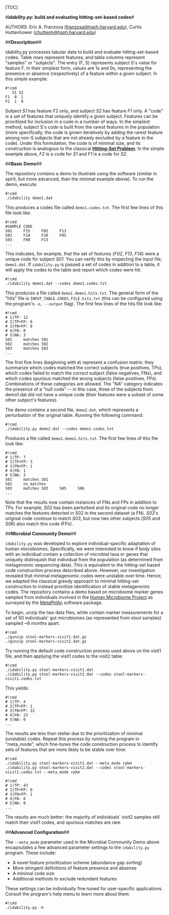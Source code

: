 [TOC]

#**idability.py: build and evaluating hitting-set-based codes**#

AUTHORS: Eric A. Franzosa (franzosa@hsph.harvard.edu), Curtis Huttenhower (chuttenh@hsph.harvard.edu)

##**Description**##

idability.py processes tabular data to build and evaluate hitting-set-based codes. Table rows represent features, and table columns represent "samples" or "subjects". The entry (F, S) represents subject S's value for feature F. In their simplest form, values are 1s and 0s, representing the presence or absence (respectively) of a feature within a given subject. In this simple example:

```
#!cmd
   S1 S2
F1  0  1
F2  1  0
```

Subject *S1* has feature *F2* only, and subject *S2* has feature *F1* only. A "code" is a set of features that uniquely identify a given subject. Features can be prioritized for inclusion in a code in a number of ways. In the simplest method, subject S's code is built from the rarest features in the population (more specifically, the code is grown iteratively by adding the rarest feature among non-S subjects that are not already excluded by a feature in the code). Under this formulation, the code is of minimal size, and its construction is analogous to the classical [**Hitting-Set Problem**](http://en.wikipedia.org/wiki/Set_cover_problem#Hitting_set_formulation). In the simple example above, *F2* is a code for *S1* and *F1* is a code for *S2*.

##**Basic Demo**##

The repository contains a demo to illustrate using the software (similar in spirit, but more advanced, than the minimal example above). To run the demo, execute:

```
#!cmd
./idability demo1.dat
```

This produces a codes file called ``demo1.codes.txt``. The first few lines of this file look like:

```
#!cmd
#SAMPLE CODE
S01     F15     F02     F13
S02     F14     F10     F05
S03     F08     F13
...
```

This indicates, for example, that the set of features {*F02*, *F13*, *F14*} were a unique code for subject *S01*. You can verify this by inspecting the input file, ``demo1.dat``. If ``idability.py`` is passed a set of codes in addition to a table, it will apply the codes to the table and report which codes were hit:

```
#!cmd
./idability demo1.dat --codes demo1.codes.txt
```

This produces a file called ``demo1.demo1.hits.txt``. The general form of the "hits" file is ``INPUT_TABLE.CODES_FILE.hits.txt`` (this can be configured using the program's ``-o, --output`` flag). The first few lines of the hits file look like:

```
#!cmd
# 1|TP: 12
# 2|TP+FP: 0
# 3|FN+FP: 0
# 4|FN: 0
# 5|NA: 3
S01     matches S01
S02     matches S02
S03     matches S03
...
```

The first five lines (beginning with ``#``) represent a confusion matrix: they summarize which codes matched the correct subjects (true positives, TPs), which codes failed to match the correct subject (false negatives, FNs), and which codes spurious matched the wrong subjects (false positives, FPs). Combinations of these categories are allowed. The "NA" category indicates the presence of a "null code" -- in this case, three of the subjects from demo1.dat did not have a unique code (their features were a subset of some other subject's features).

The demo contains a second file, ``demo2.dat``, which represents a perturbation of the original table. Running the following command:

```
#!cmd
./idability.py demo2.dat --codes demo1.codes.txt
```

Produces a file called ``demo2.demo1.hits.txt``. The first few lines of this file look like:

```
#!cmd
# 1|TP: 7
# 2|TP+FP: 3
# 3|FN+FP: 1
# 4|FN: 1
# 5|NA: 3
S01     matches S01
S02     no_matches
S03     matches S03     S05     S06
...
```

Note that the results now contain instances of FNs and FPs in addition to TPs. For example, *S02* has been perturbed and its original code no longer matches the features detected in S02 in the second dataset (a FN). *S03*'s original code continue to match *S03*, but now two other subjects (*S05* and *S06*) also match this code (FPs).

##**Microbial Community Demo**##

``idability.py`` was developed to explore individual-specific adaptation of human microbiomes. Specifically, we were interested to know if body sites with an individual contain a collection of microbial taxa or genes that uniquely distinquish that individual from the population (as determined from metagenomic sequencing data). This is equivalent to the hitting-set based code construction process described above. However, our investigation revealed that minimal metagenomic codes were unstable over time. Hence, we adapted the classical greedy approach to minimal hitting-set construction to instead prioritize identification of stable metagenomic codes. The repository contains a demo based on microbiome marker genes sampled from individuals involved in the [Human Microbiome Project](http://www.hmpdacc.org/) as surveyed by the [MetaPhlAn](http://huttenhower.sph.harvard.edu/metaphlan) software package.

To begin, unzip the two data files, while contain marker measurements for a set of 50 individuals' gut microbiomes (as represented from stool samples) sampled ~6 months apart.

```
#!cmd
./gunzip stool-markers-visit1.dat.gz 
./gunzip stool-markers-visit2.dat.gz 
```

Try running the default code construction process used above on the visit1 file, and then applying the visit1 codes to the visit2 table:

```
#!cmd
./idability.py stool-markers-visit1.dat
./idability.py stool-markers-visit2.dat --codes stool-markers-visit1.codes.txt
```

This yields:

```
#!cmd
# 1|TP: 4
# 2|TP+FP: 1
# 3|FN+FP: 22
# 4|FN: 23
# 5|NA: 0
...
```

The results are less than stellar due to the prioritization of minimal (unstable) codes. Repeat this process by running the program in "meta_mode", which fine-tunes the code construction process to identify sets of features that are more likely to be stable over time:

```
#!cmd
./idability.py stool-markers-visit1.dat --meta_mode rpkm
./idability.py stool-markers-visit2.dat --codes stool-markers-visit1.codes.txt --meta_mode rpkm
```

```
#!cmd
# 1|TP: 43
# 2|TP+FP: 0
# 3|FN+FP: 1
# 4|FN: 6
# 5|NA: 0
...
```

The results are much better: the majority of individuals' visit2 samples still match their visit1 codes, and spurious matches are rare.

##**Advanced Configuration**##

The ``--meta_mode`` parameter used in the Microbial Community Demo above encapsulates a few advanced parameter settings to the ``idability.py`` program. These include:

* A novel feature prioritization scheme (abundance gap sorting)
* More stringent definitions of feature presence and absense
* A minimal code size
* Additional methods to exclude redundant features

These settings can be individually fine-tuned for user-specific applications. Consult the program's help menu to learn more about them:

```
#!cmd
./idability.py -h
```







